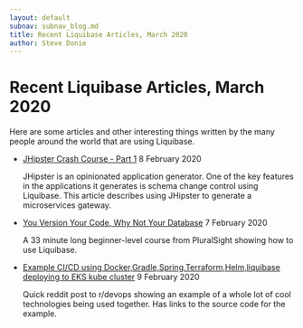 ```yaml
---
layout: default
subnav: subnav_blog.md
title: Recent Liquibase Articles, March 2020
author: Steve Donie
---
```

# Recent Liquibase Articles, March 2020

Here are some articles and other interesting things written by the many people around
the world that are using Liquibase.

* [JHipster Crash Course - Part 1](https://dev.to/thegroo/jhipster-crash-course-part-1-34jn)
  8 February 2020
  
  JHipster is an opinionated application generator. One of the key features in the applications
  it generates is schema change control using Liquibase. This article describes using JHipster
  to generate a microservices gateway. 

* [You Version Your Code, Why Not Your Database](https://www.pluralsight.com/courses/codemash-session-10)
  7 February 2020
  
  A 33 minute long beginner-level course from PluralSight showing how to use Liquibase. 

* [Example CI/CD using Docker,Gradle,Spring,Terraform,Helm,liquibase deploying to EKS kube cluster](https://www.reddit.com/r/devops/comments/f19iry/example_cicd_using/)
  9 February 2020
  
  Quick reddit post to r/devops showing an example of a whole lot of cool technologies being used together. Has links to 
  the source code for the example.
